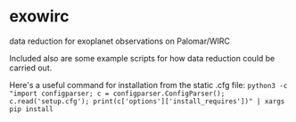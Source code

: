 # exowirc
data reduction for exoplanet observations on Palomar/WIRC

Included also are some example scripts for how data reduction could be carried out.

Here's a useful command for installation from the static .cfg file:
``python3 -c "import configparser; c = configparser.ConfigParser(); c.read('setup.cfg'); print(c['options']['install_requires'])" | xargs pip install``

